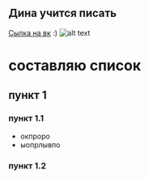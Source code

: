 ## Дина учится писать 

 [Сылка на вк](https://vk.com/din_meow)
  :)
  ![alt text](мяяяяу.jpg)

# составляю  список
## пункт 1
### пункт 1.1
- окпроро
- ыопрлывпо
### пункт 1.2 